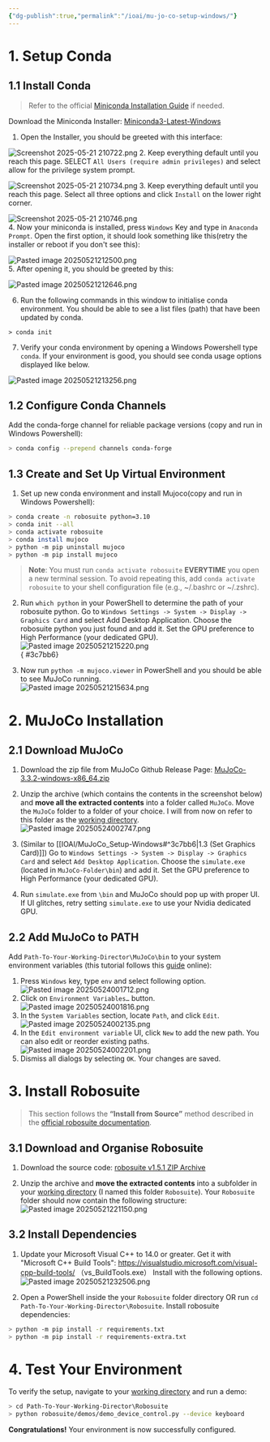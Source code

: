 ```yaml
---
{"dg-publish":true,"permalink":"/ioai/mu-jo-co-setup-windows/"}
---
```



# 1. Setup Conda 
## 1.1 Install Conda
> Refer to the official [Miniconda Installation Guide](https://www.anaconda.com/docs/getting-started/miniconda/install) if needed.

Download the Miniconda Installer: [Miniconda3-Latest-Windows](https://repo.anaconda.com/miniconda/Miniconda3-latest-Windows-x86_64.exe)  

1. Open the Installer, you should be greeted with this interface:  

![Screenshot 2025-05-21 210722.png](/img/user/Attachments/Screenshot%202025-05-21%20210722.png)
2. Keep everything default until you reach this page. SELECT `All Users (require admin privileges)` and select allow for the privilege system prompt.  

![Screenshot 2025-05-21 210734.png](/img/user/Attachments/Screenshot%202025-05-21%20210734.png)
3. Keep everything default until you reach this page. Select all three options and click `Install` on the lower right corner.  

![Screenshot 2025-05-21 210746.png](/img/user/Attachments/Screenshot%202025-05-21%20210746.png)  
4. Now your miniconda is installed, press `Windows` Key and type in `Anaconda Prompt`. Open the first option, it should look something like this(retry the installer or reboot if you don't see this):  

![Pasted image 20250521212500.png](/img/user/Attachments/Pasted%20image%2020250521212500.png)  
5. After opening it, you should be greeted by this:

![Pasted image 20250521212646.png](/img/user/Attachments/Pasted%20image%2020250521212646.png)  

6. Run the following commands in this window to initialise conda environment. You should be able to see a list files (path) that have been updated by conda.

```shell
> conda init
```

7. Verify your conda environment by opening a Windows Powershell type `conda`. If your environment is good, you should see conda usage options displayed like below.  

![Pasted image 20250521213256.png](/img/user/Attachments/Pasted%20image%2020250521213256.png)  
## 1.2 Configure Conda Channels

Add the conda-forge channel for reliable package versions (copy and run in Windows Powershell):
```sh
> conda config --prepend channels conda-forge
```

## 1.3 Create and Set Up Virtual Environment

1. Set up new conda environment and install Mujoco(copy and run in Windows Powershell):
```sh
> conda create -n robosuite python=3.10  
> conda init --all  
> conda activate robosuite  
> conda install mujoco  
> python -m pip uninstall mujoco
> python -m pip install mujoco
```
> **Note**: You must run `conda activate robosuite` **EVERYTIME** you open a new terminal session.
> To avoid repeating this, add `conda activate robosuite` to your shell configuration file (e.g., ~/.bashrc or ~/.zshrc).

2. Run `which python` in your PowerShell to determine the path of your robosuite python. Go to `Windows Settings -> System -> Display -> Graphics Card` and select Add Desktop Application. Choose the robosuite python you just found and add it. Set the GPU preference to High Performance (your dedicated GPU). 
![Pasted image 20250521215220.png](/img/user/Attachments/Pasted%20image%2020250521215220.png)  
{ #3c7bb6}


3. Now run `python -m mujoco.viewer` in PowerShell and you should be able to see MuJoCo running.  
![Pasted image 20250521215634.png](/img/user/Attachments/Pasted%20image%2020250521215634.png)  

<div style="page-break-after: always;"></div>

# 2. MuJoCo Installation
## 2.1 Download MuJoCo
1. Download the zip file from MuJoCo Github Release Page: [MuJoCo-3.3.2-windows-x86_64.zip](https://github.com/google-deepmind/mujoco/releases/download/3.3.2/mujoco-3.3.2-windows-x86_64.zip)

2. Unzip the archive (which contains the contents in the screenshot below) and **move all the extracted contents** into a folder called `MuJoCo`. Move the `MuJoCo` folder to a folder of your choice. I will from now on refer to this folder as the <u>working directory</u>.
![Pasted image 20250524002747.png](/img/user/Attachments/Pasted%20image%2020250524002747.png)

3. (Similar to [[IOAI/MuJoCo_Setup-Windows#^3c7bb6\|1.3 (Set Graphics Card)]]) Go to `Windows Settings -> System -> Display -> Graphics Card` and select `Add Desktop Application`. Choose the `simulate.exe` (located in `MuJoCo-Folder\bin`) and add it. Set the GPU preference to High Performance (your dedicated GPU).

4. Run `simulate.exe` from `\bin` and MuJoCo should pop up with proper UI. If UI glitches, retry setting `simulate.exe` to use your Nvidia dedicated GPU.

## 2.2 Add MuJoCo to PATH
Add `Path-To-Your-Working-Director\MuJoCo\bin` to your system environment variables (this tutorial follows this [guide](https://www.eukhost.com/kb/how-to-add-to-the-path-on-windows-10-and-windows-11/) online):
1. Press `Windows` key, type `env` and select following option.
  ![Pasted image 20250524001712.png](/img/user/Attachments/Pasted%20image%2020250524001712.png)
2. Click on `Environment Variables…` button.
  ![Pasted image 20250524001816.png](/img/user/Attachments/Pasted%20image%2020250524001816.png)
3. In the `System Variables` section, locate `Path`, and click `Edit`.
  ![Pasted image 20250524002135.png](/img/user/Attachments/Pasted%20image%2020250524002135.png)
4. In the `Edit environment variable` UI, click `New` to add the new path. You can also edit or reorder existing paths.
  ![Pasted image 20250524002201.png](/img/user/Attachments/Pasted%20image%2020250524002201.png)
5. Dismiss all dialogs by selecting `OK`. Your changes are saved.

<div style="page-break-after: always;"></div>

# 3. Install Robosuite
>This section follows the **“Install from Source”** method described in the [official robosuite documentation](https://robosuite.ai/docs/installation.html).  

## 3.1 Download and Organise Robosuite
1. Download the source code: [robosuite v1.5.1 ZIP Archive](https://github.com/ARISE-Initiative/robosuite/archive/refs/tags/v1.5.1.zip)  

2. Unzip the archive and **move the extracted contents** into a subfolder in your <u>working directory</u> (I named this folder `Robosuite`). Your `Robosuite` folder should now contain the following structure:  
![Pasted image 20250521221150.png](/img/user/Attachments/Pasted%20image%2020250521221150.png)  

## 3.2 Install Dependencies

1. Update your Microsoft Visual C++ to 14.0 or greater. Get it with "Microsoft C++ Build Tools": https://visualstudio.microsoft.com/visual-cpp-build-tools/ （vs_BuildTools.exe）
Install with the following options.
![Pasted image 20250521232506.png](/img/user/Attachments/Pasted%20image%2020250521232506.png)  

2. Open a PowerShell inside the your `Robosuite` folder directory OR run `cd Path-To-Your-Working-Director\Robosuite`. Install robosuite dependencies:

```sh
> python -m pip install -r requirements.txt
> python -m pip install -r requirements-extra.txt
```

<div style="page-break-after: always;"></div>

# 4. Test Your Environment

To verify the setup, navigate to your <u>working directory</u> and run a demo:
```sh
> cd Path-To-Your-Working-Director\Robosuite
> python robosuite/demos/demo_device_control.py --device keyboard
```

**Congratulations!** Your environment is now successfully configured.